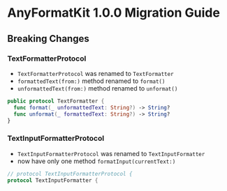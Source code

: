 # AnyFormatKit 1.0.0 Migration Guide

## Breaking Changes

### TextFormatterProtocol

- `TextFormatterProtocol` was renamed to `TextFormatter` 
- ` formattedText(from:) ` method renamed to ` format() `
- ` unformattedText(from:) ` method renamed to ` unformat() `

```swift
public protocol TextFormatter {
  func format(_ unformattedText: String?) -> String?
  func unformat(_ formattedText: String?) -> String?
}
```

### TextInputFormatterProtocol

- `TextInputFormatterProtocol` was renamed to `TextInputFormatter`
- now have only one method ` formatInput(currentText:) `

```swift 
// protocol TextInputFormatterProtocol {
protocol TextInputFormatter {
```


